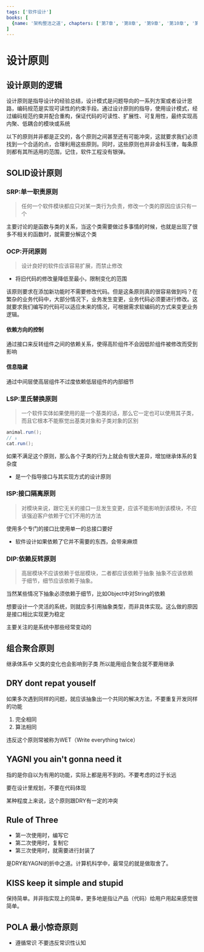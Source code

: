 ```yaml
---
tags: ['软件设计']
books: [
  {name: '架构整洁之道', chapters: ['第7章', '第8章', '第9章', '第10章', '第11章']}
]
---
```

# 设计原则

## 设计原则的逻辑

设计原则是指导设计的经验总结，设计模式是问题导向的一系列方案或者设计思路，编码规范是实现可读性的约束手段。通过设计原则的指导，使用设计模式，经过编码规范约束并配合重构，保证代码的可读性、扩展性、可复用性，最终实现高内聚、低耦合的模块或系统

以下的原则并非都是正交的，各个原则之间甚至还有可能冲突，这就要求我们必须找到一个合适的点，合理利用这些原则。同时，这些原则也并非金科玉律，每条原则都有其所适用的范围，记住，软件工程没有银弹。

## SOLID设计原则

### SRP:单一职责原则

>任何一个软件模块都应只对某一类行为负责，修改一个类的原因应该只有一个

主要讨论的是函数与类的关系，当这个类需要做过多事情的时候，也就是出现了很多不相关的函数时，就需要分解这个类

### OCP:开闭原则

>设计良好的软件应该容易扩展，而禁止修改

- 将旧代码的修改量降低至最小，限制变化的范围

该原则要求在添加新功能时不需要修改代码。但是这条原则真的很容易做到吗？在繁杂的业务代码中，大部分情况下，业务发生变更，业务代码必须要进行修改。这就要求我们编写的代码可以适应未来的情况，可根据需求软编码的方式来变更业务逻辑。

#### 依赖方向的控制

通过接口来反转组件之间的依赖关系，使得高阶组件不会因低阶组件被修改而受到影响

#### 信息隐藏

通过中间层使高层组件不过度依赖低层组件的内部细节

### LSP:里氏替换原则

> 一个软件实体如果使用的是一个基类的话，那么它一定也可以使用其子类，而且它根本不能察觉出基类对象和子类对象的区别

```java
animal.run();
// ↓
cat.run();
```

如果不满足这个原则，那么各个子类的行为上就会有很大差异，增加继承体系的复杂度

- 是一个指导接口与其实现方式的设计原则

### ISP:接口隔离原则

>对模块来说，跟它无关的接口一旦发生变更，应该不能影响到该模块，不应该强迫客户依赖于它们不用的方法

使用多个专门的接口比使用单一的总接口要好

- 软件设计如果依赖了它并不需要的东西，会带来麻烦

### DIP:依赖反转原则

>高层模块不应该依赖于低层模块，二者都应该依赖于抽象
>抽象不应该依赖于细节，细节应该依赖于抽象。

当然某些情况下抽象必须依赖于细节，比如Object中对String的依赖

想要设计一个灵活的系统，则就应多引用抽象类型，而非具体实现。这么做的原因是接口相比实现更为稳定

主要关注的是系统中那些经常变动的

## 组合聚合原则

继承体系中 父类的变化也会影响到子类 所以能用组合聚合就不要用继承

## DRY dont repat youself

如果多次遇到同样的问题，就应该抽象出一个共同的解决方法，不要重复开发同样的功能

1. 完全相同
2. 算法相同

违反这个原则常被称为WET（Write everything twice）

## YAGNI you ain't gonna need it

指的是你自以为有用的功能，实际上都是用不到的。不要考虑的过于长远

要在设计里规划，不要在代码体现

某种程度上来说，这个原则跟DRY有一定的冲突

## Rule of Three

- 第一次使用时，编写它
- 第二次使用时，复制它
- 第三次使用时，就需要进行封装了

是DRY和YAGNI的折中之道。计算机科学中，最常见的就是做取舍了。

## KISS keep it simple and stupid

保持简单。并非指实现上的简单，更多地是指让产品（代码）给用户用起来感觉很简单。

## POLA 最小惊奇原则

- 遵循常识 不要违反常识性认知
